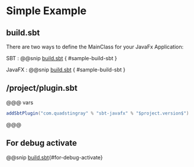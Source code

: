 # Simple Example


## build.sbt
There are two ways to define the MainClass for your JavaFx Application:

SBT
: @@snip [build.sbt](../../../sbt-test/mac/mainclass-sbt/build.sbt) { #sample-build-sbt }

JavaFX
: @@snip [build.sbt](../../../sbt-test/mac/mainclass-javafx/build.sbt) { #sample-build-sbt }

## /project/plugin.sbt
@@@ vars
```sbt
addSbtPlugin("com.quadstingray" % "sbt-javafx" % "$project.version$")
```
@@@

## For debug activate
@@snip [build.sbt](../../../sbt-test/mac/mainclass-sbt/build.sbt){#for-debug-activate}
